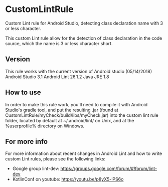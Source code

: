 # CustomLintRule
Custom Lint rule for Android Studio, detecting class declaration name with 3 or less character.

This custom Lint rule allow for the detection of class declaration in the code source, which the name is 3 or less character short.

## Version
This rule works with the current version of Android studio (05/14/2018)
Android Studio 3.1
Android Lint 26.1.2
Java JRE 1.8

## How to use
In order to make this rule work, you'll need to compile it with Android Studio's gradle tool, and put the resulting .jar (found at CustomLintRule/myCheck/build/libs/myCheck.jar) into the custom lint rule folder, located by default at ~/.android/lint/ on Unix, and at the %userprofile% directory on Windows.

## For more info
For more information about recent changes in Android Lint and how to write custom Lint rules, please see the following links:
* Google group lint-dev: https://groups.google.com/forum/#!forum/lint-dev
* KotlinConf on youtube: https://youtu.be/p8yX5-lPS6o
